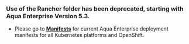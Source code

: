### Use of the Rancher folder has been deprecated, starting with Aqua Enterprise Version 5.3.

* Please go to [**Manifests**](https://github.com/aquasecurity/deployments/tree/5.3/orchestrators/kubernetes/manifests) for current Aqua Enterprise deployment manifests for all Kubernetes platforms and OpenShift.